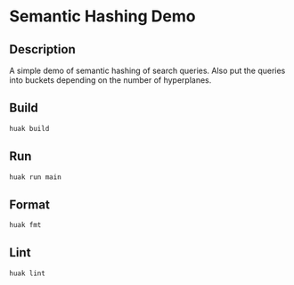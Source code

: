 # Semantic Hashing Demo

## Description

A simple demo of semantic hashing of search queries. Also put the queries into buckets depending on the number of hyperplanes.

## Build

```sh
huak build
```

## Run

```sh
huak run main
```

## Format

```sh
huak fmt
```

## Lint

```sh
huak lint
```
